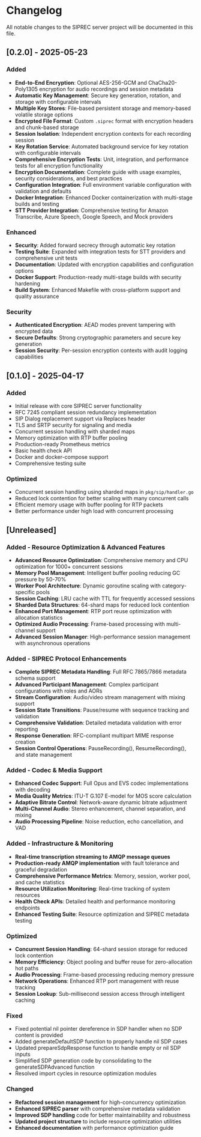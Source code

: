 # Changelog

All notable changes to the SIPREC server project will be documented in this file.

## [0.2.0] - 2025-05-23

### Added
- **End-to-End Encryption**: Optional AES-256-GCM and ChaCha20-Poly1305 encryption for audio recordings and session metadata
- **Automatic Key Management**: Secure key generation, rotation, and storage with configurable intervals
- **Multiple Key Stores**: File-based persistent storage and memory-based volatile storage options
- **Encrypted File Format**: Custom `.siprec` format with encryption headers and chunk-based storage
- **Session Isolation**: Independent encryption contexts for each recording session
- **Key Rotation Service**: Automated background service for key rotation with configurable intervals
- **Comprehensive Encryption Tests**: Unit, integration, and performance tests for all encryption functionality
- **Encryption Documentation**: Complete guide with usage examples, security considerations, and best practices
- **Configuration Integration**: Full environment variable configuration with validation and defaults
- **Docker Integration**: Enhanced Docker containerization with multi-stage builds and testing
- **STT Provider Integration**: Comprehensive testing for Amazon Transcribe, Azure Speech, Google Speech, and Mock providers

### Enhanced
- **Security**: Added forward secrecy through automatic key rotation
- **Testing Suite**: Expanded with integration tests for STT providers and comprehensive unit tests
- **Documentation**: Updated with encryption capabilities and configuration options
- **Docker Support**: Production-ready multi-stage builds with security hardening
- **Build System**: Enhanced Makefile with cross-platform support and quality assurance

### Security
- **Authenticated Encryption**: AEAD modes prevent tampering with encrypted data
- **Secure Defaults**: Strong cryptographic parameters and secure key generation
- **Session Security**: Per-session encryption contexts with audit logging capabilities

## [0.1.0] - 2025-04-17

### Added
- Initial release with core SIPREC server functionality
- RFC 7245 compliant session redundancy implementation
- SIP Dialog replacement support via Replaces header
- TLS and SRTP security for signaling and media
- Concurrent session handling with sharded maps
- Memory optimization with RTP buffer pooling
- Production-ready Prometheus metrics
- Basic health check API
- Docker and docker-compose support
- Comprehensive testing suite

### Optimized
- Concurrent session handling using sharded maps in `pkg/sip/handler.go`
- Reduced lock contention for better scaling with many concurrent calls
- Efficient memory usage with buffer pooling for RTP packets
- Better performance under high load with concurrent processing

## [Unreleased]

### Added - Resource Optimization & Advanced Features
- **Advanced Resource Optimization**: Comprehensive memory and CPU optimization for 1000+ concurrent sessions
- **Memory Pool Management**: Intelligent buffer pooling reducing GC pressure by 50-70%
- **Worker Pool Architecture**: Dynamic goroutine scaling with category-specific pools
- **Session Caching**: LRU cache with TTL for frequently accessed sessions
- **Sharded Data Structures**: 64-shard maps for reduced lock contention
- **Enhanced Port Management**: RTP port reuse optimization with allocation statistics
- **Optimized Audio Processing**: Frame-based processing with multi-channel support
- **Advanced Session Manager**: High-performance session management with asynchronous operations

### Added - SIPREC Protocol Enhancements
- **Complete SIPREC Metadata Handling**: Full RFC 7865/7866 metadata schema support
- **Advanced Participant Management**: Complex participant configurations with roles and AORs
- **Stream Configuration**: Audio/video stream management with mixing support
- **Session State Transitions**: Pause/resume with sequence tracking and validation
- **Comprehensive Validation**: Detailed metadata validation with error reporting
- **Response Generation**: RFC-compliant multipart MIME response creation
- **Session Control Operations**: PauseRecording(), ResumeRecording(), and state management

### Added - Codec & Media Support
- **Enhanced Codec Support**: Full Opus and EVS codec implementations with decoding
- **Media Quality Metrics**: ITU-T G.107 E-model for MOS score calculation
- **Adaptive Bitrate Control**: Network-aware dynamic bitrate adjustment
- **Multi-Channel Audio**: Stereo enhancement, channel separation, and mixing
- **Audio Processing Pipeline**: Noise reduction, echo cancellation, and VAD

### Added - Infrastructure & Monitoring
- **Real-time transcription streaming to AMQP message queues**
- **Production-ready AMQP implementation** with fault tolerance and graceful degradation
- **Comprehensive Performance Metrics**: Memory, session, worker pool, and cache statistics
- **Resource Utilization Monitoring**: Real-time tracking of system resources
- **Health Check APIs**: Detailed health and performance monitoring endpoints
- **Enhanced Testing Suite**: Resource optimization and SIPREC metadata testing

### Optimized
- **Concurrent Session Handling**: 64-shard session storage for reduced lock contention
- **Memory Efficiency**: Object pooling and buffer reuse for zero-allocation hot paths
- **Audio Processing**: Frame-based processing reducing memory pressure
- **Network Operations**: Enhanced RTP port management with reuse tracking
- **Session Lookup**: Sub-millisecond session access through intelligent caching

### Fixed
- Fixed potential nil pointer dereference in SDP handler when no SDP content is provided
- Added generateDefaultSDP function to properly handle nil SDP cases
- Updated prepareSdpResponse function to handle empty or nil SDP inputs
- Simplified SDP generation code by consolidating to the generateSDPAdvanced function
- Resolved import cycles in resource optimization modules

### Changed
- **Refactored session management** for high-concurrency optimization
- **Enhanced SIPREC parser** with comprehensive metadata validation
- **Improved SDP handling** code for better maintainability and robustness
- **Updated project structure** to include resource optimization utilities
- **Enhanced documentation** with performance optimization guide